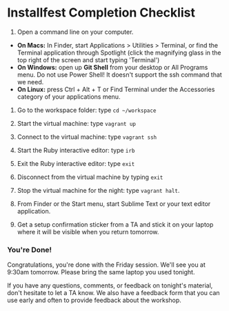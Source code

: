 # Installfest Completion Checklist

1. Open a command line on your computer.
  - **On Macs:** In Finder, start Applications > Utilities > Terminal, or find the Terminal application through Spotlight (click the magnifying glass in the top right of the screen and start typing 'Terminal')
  - **On Windows:** open up **Git Shell** from your desktop or All Programs menu. Do not use Power Shell! It doesn\'t support the ssh command that we need.
  - **On Linux:** press Ctrl + Alt + T or Find Terminal under the Accessories category of your applications menu.

1. Go to the workspace folder: type `cd ~/workspace`

1. Start the virtual machine: type `vagrant up`

1. Connect to the virtual machine: type  `vagrant ssh`

1. Start the Ruby interactive editor:  type  `irb`

1. Exit the Ruby interactive editor:  type  `exit`

1. Disconnect from the virtual machine by typing `exit`

1. Stop the virtual machine for the night:  type `vagrant halt`.

1. From Finder or the Start menu, start Sublime Text or your text editor application.

1. Get a setup confirmation sticker from a TA and stick it on
   your laptop where it will be visible when you return tomorrow.

### You're Done!

Congratulations, you're done with the Friday session. We'll see you at 9:30am
tomorrow. Please bring the same laptop you used tonight.

If you have any questions, comments, or feedback on tonight's material,
don't hesitate to let a TA know. We also have a feedback form
that you can use early and often to provide feedback about the workshop.
